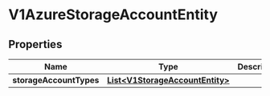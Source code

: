 # V1AzureStorageAccountEntity

## Properties
Name | Type | Description | Notes
------------ | ------------- | ------------- | -------------
**storageAccountTypes** | [**List&lt;V1StorageAccountEntity&gt;**](V1StorageAccountEntity.md) |  |  [optional]
